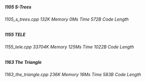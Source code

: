 


##### 1105 S-Trees
###### 1105_s_trees.cpp 132K Memory 0Ms Time 572B Code Length

##### 1155 TELE
###### 1155_tele.cpp 33704K Memory 125Ms Time 1022B Code Length

##### 1163 The Triangle
###### 1163_the_triangle.cpp 236K Memory 16Ms Time 583B Code Length